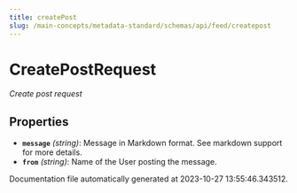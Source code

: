 ```yaml
---
title: createPost
slug: /main-concepts/metadata-standard/schemas/api/feed/createpost
---
```


# CreatePostRequest

*Create post request*

## Properties

- **`message`** *(string)*: Message in Markdown format. See markdown support for more details.
- **`from`** *(string)*: Name of the User posting the message.


Documentation file automatically generated at 2023-10-27 13:55:46.343512.
